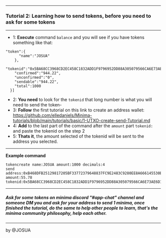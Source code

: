 ------------------------------------------------------------
### **Tutorial 2**: Learning how to send tokens, before you need to ask for some tokens
------------------------------------------------------------
- 1: **Execute** command ` balance ` and you will see if you have tokens something like that:
```
"token":{
      "name":"JOSUA"
    },
    "tokenid":"0x5BA68CC3968CD2EC458C1832ADD1F9796952DD88A305079566CA6E73AE6D138C",
    "confirmed":"944.22",
    "unconfirmed":"0",
    "sendable":"944.22",
    "total":1000
  }]

```
- 2: **You need** to look for the ` tokenid ` that long number is what you will need to send the token-
- 3: **Follow** the first tutorial on this link to create an address wallet: <https://github.com/elledaniels/Minima-tutorials/blob/main/tutorials/basic/1-UTXO-create-send-Tutorial.md>
- 4: **Add** to the last part of the command after the ` amount ` part ` tokenid: ` and paste the tokenid on the step 2
- 5: **Thats it**, the amount selected of the tokenid will be sent to the address you selected.
------------------------------------------------------------
**Example command**
```
tokencreate name:JOSUA amount:1000 decimals:4
send address:0xB468DFB25129817205BF33772379648837FC9E2483C9280EE8A666145530B426 amount:55.78 tokenid:0x5BA68CC3968CD2EC458C1832ADD1F9796952DD88A305079566CA6E73AE6D138C
```
------------------------------------------------------------
##### Ask for some tokens on minima discord "#app-chat" channel and someone DM you and ask for your address to send 1 minima, once finished the tutorial, do the same to help other people to learn, that's the minima community philosophy, help each other.
------------------------------------------------------------

by @JOSUA
